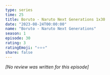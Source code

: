 ```yaml
---
type: series
time: 25
title: Boruto - Naruto Next Generations 1x30
date: "2023-08-24T00:00:00"
name: "Boruto - Naruto Next Generations"
season: 1
episode: 30
rating: 3
ratingEmoji: "⭐️⭐️⭐️"
share: false
---
```


_[No review was written for this episode]_